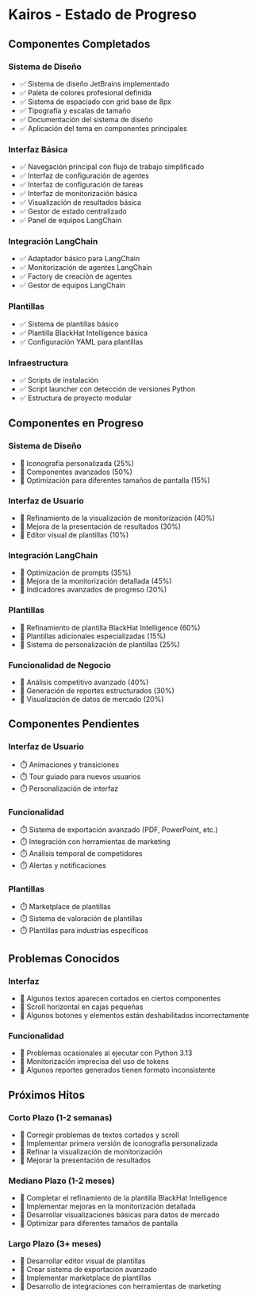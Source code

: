# Kairos - Estado de Progreso

## Componentes Completados

### Sistema de Diseño
- ✅ Sistema de diseño JetBrains implementado
- ✅ Paleta de colores profesional definida
- ✅ Sistema de espaciado con grid base de 8px
- ✅ Tipografía y escalas de tamaño
- ✅ Documentación del sistema de diseño
- ✅ Aplicación del tema en componentes principales

### Interfaz Básica
- ✅ Navegación principal con flujo de trabajo simplificado
- ✅ Interfaz de configuración de agentes
- ✅ Interfaz de configuración de tareas
- ✅ Interfaz de monitorización básica
- ✅ Visualización de resultados básica
- ✅ Gestor de estado centralizado
- ✅ Panel de equipos LangChain

### Integración LangChain
- ✅ Adaptador básico para LangChain
- ✅ Monitorización de agentes LangChain
- ✅ Factory de creación de agentes
- ✅ Gestor de equipos LangChain

### Plantillas
- ✅ Sistema de plantillas básico
- ✅ Plantilla BlackHat Intelligence básica
- ✅ Configuración YAML para plantillas

### Infraestructura
- ✅ Scripts de instalación
- ✅ Script launcher con detección de versiones Python
- ✅ Estructura de proyecto modular

## Componentes en Progreso

### Sistema de Diseño
- 🔄 Iconografía personalizada (25%)
- 🔄 Componentes avanzados (50%)
- 🔄 Optimización para diferentes tamaños de pantalla (15%)

### Interfaz de Usuario
- 🔄 Refinamiento de la visualización de monitorización (40%)
- 🔄 Mejora de la presentación de resultados (30%)
- 🔄 Editor visual de plantillas (10%)

### Integración LangChain
- 🔄 Optimización de prompts (35%)
- 🔄 Mejora de la monitorización detallada (45%)
- 🔄 Indicadores avanzados de progreso (20%)

### Plantillas
- 🔄 Refinamiento de plantilla BlackHat Intelligence (60%)
- 🔄 Plantillas adicionales especializadas (15%)
- 🔄 Sistema de personalización de plantillas (25%)

### Funcionalidad de Negocio
- 🔄 Análisis competitivo avanzado (40%)
- 🔄 Generación de reportes estructurados (30%)
- 🔄 Visualización de datos de mercado (20%)

## Componentes Pendientes

### Interfaz de Usuario
- ⏱️ Animaciones y transiciones
- ⏱️ Tour guiado para nuevos usuarios
- ⏱️ Personalización de interfaz

### Funcionalidad
- ⏱️ Sistema de exportación avanzado (PDF, PowerPoint, etc.)
- ⏱️ Integración con herramientas de marketing
- ⏱️ Análisis temporal de competidores
- ⏱️ Alertas y notificaciones

### Plantillas
- ⏱️ Marketplace de plantillas
- ⏱️ Sistema de valoración de plantillas
- ⏱️ Plantillas para industrias específicas

## Problemas Conocidos

### Interfaz
- 🐛 Algunos textos aparecen cortados en ciertos componentes
- 🐛 Scroll horizontal en cajas pequeñas
- 🐛 Algunos botones y elementos están deshabilitados incorrectamente

### Funcionalidad
- 🐛 Problemas ocasionales al ejecutar con Python 3.13
- 🐛 Monitorización imprecisa del uso de tokens
- 🐛 Algunos reportes generados tienen formato inconsistente

## Próximos Hitos

### Corto Plazo (1-2 semanas)
- 🎯 Corregir problemas de textos cortados y scroll
- 🎯 Implementar primera versión de iconografía personalizada
- 🎯 Refinar la visualización de monitorización
- 🎯 Mejorar la presentación de resultados

### Mediano Plazo (1-2 meses)
- 🎯 Completar el refinamiento de la plantilla BlackHat Intelligence
- 🎯 Implementar mejoras en la monitorización detallada
- 🎯 Desarrollar visualizaciones básicas para datos de mercado
- 🎯 Optimizar para diferentes tamaños de pantalla

### Largo Plazo (3+ meses)
- 🎯 Desarrollar editor visual de plantillas
- 🎯 Crear sistema de exportación avanzado
- 🎯 Implementar marketplace de plantillas
- 🎯 Desarrollo de integraciones con herramientas de marketing
